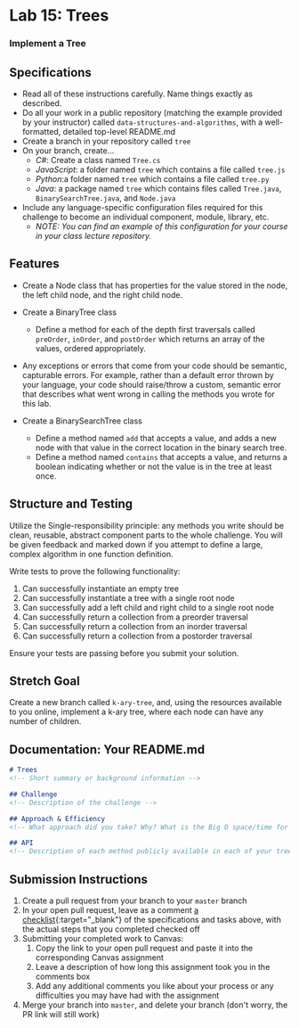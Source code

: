# Lab 15: Trees

### Implement a Tree

## Specifications
- Read all of these instructions carefully. Name things exactly as described. 
- Do all your work in a public repository (matching the example provided by your instructor) called `data-structures-and-algorithms`, with a well-formatted, detailed top-level README.md
- Create a branch in your repository called `tree`
- On your branch, create...
    - _C#_: Create a class named `Tree.cs` 
    - _JavaScript_: a folder named `tree` which contains a file called `tree.js`
    - _Python_:a folder named `tree` which contains a file called `tree.py`
    - _Java_: a package named `tree` which contains files called `Tree.java`, `BinarySearchTree.java`, and `Node.java`
- Include any language-specific configuration files required for this challenge to become an individual component, module, library, etc.
    - _NOTE: You can find an example of this configuration for your course in your class lecture repository._

## Features
- Create a Node class that has properties for the value stored in the node, the left child node, and the right child node. 
- Create a BinaryTree class
    - Define a method for each of the depth first traversals called `preOrder`, `inOrder`, and `postOrder`
	which returns an array of the values, ordered appropriately.  
- Any exceptions or errors that come from your code should be semantic, capturable errors. For example, rather than a default error thrown by your language, your code should raise/throw a custom, semantic error that describes what went wrong in calling the methods you wrote for this lab.

- Create a BinarySearchTree class
	- Define a method named `add` that accepts a value, and adds a new node with that value in the correct location in the binary search tree.
	- Define a method named `contains` that accepts a value, and returns a boolean indicating whether or not the value is in the tree at least once. 

## Structure and Testing
Utilize the Single-responsibility principle: any methods you write should be clean, reusable, abstract component parts to the whole challenge. You will be given feedback and marked down if you attempt to define a large, complex algorithm in one function definition.

Write tests to prove the following functionality:
1. Can successfully instantiate an empty tree
2. Can successfully instantiate a tree with a single root node
3. Can successfully add a left child and right child to a single root node
4. Can successfully return a collection from a preorder traversal
5. Can successfully return a collection from an inorder traversal
6. Can successfully return a collection from a postorder traversal

Ensure your tests are passing before you submit your solution.

## Stretch Goal

Create a new branch called `k-ary-tree`, and, using the resources available to you online, implement a k-ary tree, where each node can have any number of children.

## Documentation: Your README.md

```markdown
# Trees
<!-- Short summary or background information -->

## Challenge
<!-- Description of the challenge -->

## Approach & Efficiency
<!-- What approach did you take? Why? What is the Big O space/time for this approach? -->

## API
<!-- Description of each method publicly available in each of your trees -->
```

## Submission Instructions
1. Create a pull request from your branch to your `master` branch
1. In your open pull request, leave as a comment [a checklist](https://github.com/blog/1825-task-lists-in-all-markdown-documents){:target="_blank"} of the specifications and tasks above, with the actual steps that you completed checked off
1. Submitting your completed work to Canvas:
    1. Copy the link to your open pull request and paste it into the corresponding Canvas assignment
    1. Leave a description of how long this assignment took you in the comments box
    1. Add any additional comments you like about your process or any difficulties you may have had with the assignment
1. Merge your branch into `master`, and delete your branch (don't worry, the PR link will still work)
